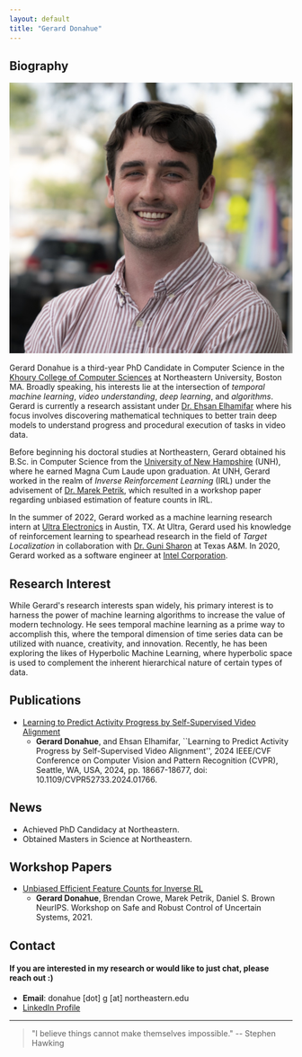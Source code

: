 ```yaml
---
layout: default
title: "Gerard Donahue"
---
```


## Biography
<img class="profile-picture" src="headshot.JPG">

Gerard Donahue is a third-year PhD Candidate in Computer Science in the [Khoury College of Computer Sciences](https://www.khoury.northeastern.edu) at Northeastern University, Boston MA. Broadly speaking, his interests lie at the intersection of *temporal machine learning*, *video understanding*, *deep learning*, and *algorithms*. Gerard is currently a research assistant under [Dr. Ehsan Elhamifar](https://www.ccs.neu.edu/home/eelhami/) where his focus involves discovering mathematical techniques to better train deep models to understand progress and procedural execution of tasks in video data.

Before beginning his doctoral studies at Northeastern, Gerard obtained his B.Sc. in Computer Science from the [University of New Hampshire](https://www.unh.edu) (UNH), where he earned Magna Cum Laude upon graduation. At UNH, Gerard worked in the realm of *Inverse Reinforcement Learning* (IRL) under the advisement of [Dr. Marek Petrik](http://marek.petrik.us/), which resulted in a workshop paper regarding unbiased estimation of feature counts in IRL.

In the summer of 2022, Gerard worked as a machine learning research intern at [Ultra Electronics](https://www.ultra.group) in Austin, TX. At Ultra, Gerard used his knowledge of reinforcement learning to spearhead research in the field of *Target Localization* in collaboration with [Dr. Guni Sharon](https://people.engr.tamu.edu/guni/index.html) at Texas A&M. In 2020, Gerard worked as a software engineer at [Intel Corporation](https://www.intel.com/content/www/us/en/homepage.html).

## Research Interest

While Gerard's research interests span widely, his primary interest is to harness the power of machine learning algorithms to increase the value of modern technology. He sees temporal machine learning as a prime way to accomplish this, where the temporal dimension of time series data can be utilized with nuance, creativity, and innovation. Recently, he has been exploring the likes of Hyperbolic Machine Learning, where hyperbolic space is used to complement the inherent hierarchical nature of certain types of data.

## Publications
- [Learning to Predict Activity Progress by Self-Supervised Video Alignment](https://ieeexplore.ieee.org/document/10658249)
    - **Gerard Donahue**, and Ehsan Elhamifar, ``Learning to Predict Activity Progress by Self-Supervised Video Alignment'', 2024 IEEE/CVF Conference on Computer Vision and Pattern Recognition (CVPR), Seattle, WA, USA, 2024, pp. 18667-18677, doi: 10.1109/CVPR52733.2024.01766.

## News
- Achieved PhD Candidacy at Northeastern.
- Obtained Masters in Science at Northeastern.

## Workshop Papers

- [Unbiased Efficient Feature Counts for Inverse RL](neurips-2020.pdf)
    - **Gerard Donahue**, Brendan Crowe, Marek Petrik, Daniel S. Brown NeurIPS. Workshop on Safe and Robust Control of Uncertain Systems, 2021.


## Contact
#### If you are interested in my research or would like to just chat, please reach out :)
* **Email**: donahue [dot] g [at] northeastern.edu
* [LinkedIn Profile](https://www.linkedin.com/in/gerard-donahue-ml)


***
> "I believe things cannot make themselves impossible."
> -- Stephen Hawking

<br/><br/>